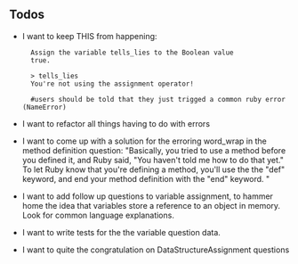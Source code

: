 ## Todos

- I want to keep THIS from happening: 

        Assign the variable tells_lies to the Boolean value
        true.

        > tells_lies
        You're not using the assignment operator!

        #users should be told that they just trigged a common ruby error (NameError)

- I want to refactor all things having to do with errors

- I want to come up with a solution for the erroring word_wrap in the method definition question: "Basically, you tried to use a method before you defined it, and Ruby said, "You haven't told me how to do that yet." To let Ruby know that
you're defining a method, you'll use the the "def" keyword, and end your method definition with the "end" keyword.
"

- I want to add follow up questions to variable assignment, to hammer home the idea that variables store a reference to an object in memory. Look for common language explanations.

- I want to write tests for the the variable question data.

- I want to quite the congratulation on DataStructureAssignment questions



